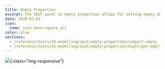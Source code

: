 ```yaml
---
title: Empty Properties
excerpt: The SEUT panel in empty properties allows for setting empty object and scene references.
date: 2020-03-03
icon:
  name: icon_menu-square_alt
color: blue
sections:
  - /reference/tools/3d-modelling/seut/empty-properties/subpart-empty
  - /reference/tools/3d-modelling/seut/empty-properties/highlight-empty
---
```



![](/modding-reference/assets/images/reference/seut/empty-menu.png){:class="img-responsive"}

